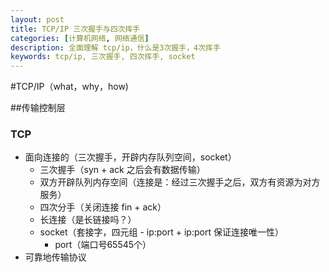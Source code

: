 ```yaml
---
layout: post
title: TCP/IP 三次握手与四次挥手
categories: [计算机网络, 网络通信]
description: 全面理解 tcp/ip，什么是3次握手，4次挥手
keywords: tcp/ip, 三次握手, 四次挥手, socket
---
```


 #TCP/IP（what，why，how)

 ##传输控制层

 ### TCP

 - 面向连接的（三次握手，开辟内存队列空间，socket）
   - 三次握手（syn + ack 之后会有数据传输）
   - 双方开辟队列内存空间（连接是：经过三次握手之后，双方有资源为对方服务）
   - 四次分手（关闭连接 fin + ack）
   - 长连接（是长链接吗？）
   - socket（套接字，四元组 - ip:port + ip:port 保证连接唯一性）
     - port（端口号65545个）
 - 可靠地传输协议



  
